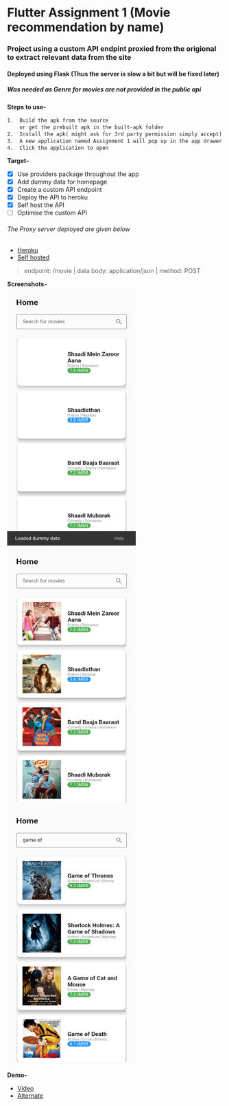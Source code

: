 # Flutter Assignment 1 (Movie recommendation by name)

### Project using a custom API endpint proxied from the origional to extract relevant data from the site
#### Deployed using Flask (Thus the server is slow a bit but will be fixed later)
##### Was needed as Genre for movies are not provided in the public api


**Steps to use-**
```
1.  Build the apk from the source
    or get the prebuilt apk in the built-apk folder
2.  Install the apk( might ask for 3rd party permission simply accept)
3.  A new application named Assignment 1 will pop up in the app drawer
4.  Click the application to open
```

**Target-**
- [x] Use providers package throughout the app
- [x] Add dummy data for homepage
- [x] Create a custom API endpoint
- [x] Deploy the API to heroku
- [x] Self host the API
- [ ] Optimise the custom API

###### The Proxy server deployed are given below
- <a href="https://proxyimdb.herokuapp.com/">Heroku</a>
- <a href="http://breezing.me:8000">Self hosted</a>
> endpoint:  /movie | 
> data body:  application/json | 
> method: POST

**Screenshots-**
<br />
<img src="https://raw.githubusercontent.com/harshraj21/Assignment1/main/screenshot1.png"
     alt="https://raw.githubusercontent.com/harshraj21/Assignment1/main/screenshot1.png" 
     width="300" 
     height="600"/>
<img src="https://raw.githubusercontent.com/harshraj21/Assignment1/main/screenshot2.png"
     alt="https://raw.githubusercontent.com/harshraj21/Assignment1/main/screenshot2.png" 
     width="300" 
     height="600"/>
<img src="https://raw.githubusercontent.com/harshraj21/Assignment1/main/screenshot3.png"
     alt="https://raw.githubusercontent.com/harshraj21/Assignment1/main/screenshot3.png" 
     width="300" 
     height="600"/>

**Demo-**
<br />
- <a href="https://raw.githubusercontent.com/harshraj21/Assignment1/main/screenrecord.mp4">Video</a>
- <a href="https://drive.google.com/file/d/1Us0Iwq6--pRQS9qg-bB0rPQAtTA82lGj/view?usp=sharing">Alternate</a>
